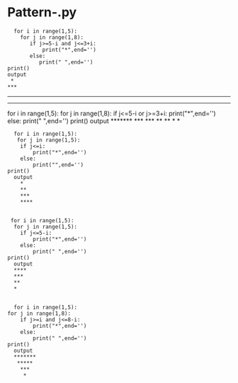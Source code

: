 # Pattern-.py
      for i in range(1,5):
        for j in range(1,8):
           if j>=5-i and j<=3+i:
               print("*",end='')           
           else:
              print(" ",end='')
    print()
    output
     *   
    ***  
   ***** 
  *******



  for i in range(1,5):
    for j in range(1,8):
        if j<=5-i or j>=3+i:
            print("*",end='')
        else:
            print(" ",end='')
    print()
      output
      *******
      *** ***
      **   **
      *     *



      for i in range(1,5):
       for j in range(1,5):
        if j<=i:
            print("*",end='')
        else:
            print("",end='')
    print()
      output
        *
        **
        ***
        ****


     for i in range(1,5):
      for j in range(1,5):
        if j<=5-i:
            print("*",end='')
        else:
            print(" ",end='')
    print()
      output
      ****
      *** 
      **  
      * 


      for i in range(1,5):
    for j in range(1,8):
        if j>=i and j<=8-i:
            print("*",end='')
        else:
            print(" ",end='')
    print()
      output
      *******
       ***** 
        ***  
         *   
      
        
